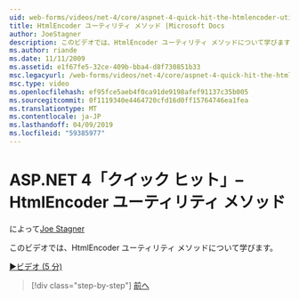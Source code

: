 ```yaml
---
uid: web-forms/videos/net-4/core/aspnet-4-quick-hit-the-htmlencoder-utility-method
title: HtmlEncoder ユーティリティ メソッド |Microsoft Docs
author: JoeStagner
description: このビデオでは、HtmlEncoder ユーティリティ メソッドについて学びます。
ms.author: riande
ms.date: 11/11/2009
ms.assetid: e1f67fe5-32ce-409b-bba4-d8f730851b33
msc.legacyurl: /web-forms/videos/net-4/core/aspnet-4-quick-hit-the-htmlencoder-utility-method
msc.type: video
ms.openlocfilehash: ef95fce5aeb4f0ca91de9198afef91137c35b005
ms.sourcegitcommit: 0f1119340e4464720cfd16d0ff15764746ea1fea
ms.translationtype: MT
ms.contentlocale: ja-JP
ms.lasthandoff: 04/09/2019
ms.locfileid: "59385977"
---
```

# <a name="aspnet-4-quick-hit--the-htmlencoder-utility-method"></a>ASP.NET 4「クイック ヒット」– HtmlEncoder ユーティリティ メソッド

によって[Joe Stagner](https://github.com/JoeStagner)

このビデオでは、HtmlEncoder ユーティリティ メソッドについて学びます。

[&#9654;ビデオ (5 分)](https://channel9.msdn.com/Blogs/ASP-NET-Site-Videos/aspnet-4-quick-hit-the-htmlencoder-utility-method)

> [!div class="step-by-step"]
> [前へ](aspnet-4-quick-hit-predictable-client-ids.md)
